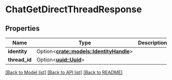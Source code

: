 # ChatGetDirectThreadResponse

## Properties

Name | Type | Description | Notes
------------ | ------------- | ------------- | -------------
**identity** | Option<[**crate::models::IdentityHandle**](IdentityHandle.md)> |  | [optional]
**thread_id** | Option<[**uuid::Uuid**](uuid::Uuid.md)> |  | [optional]

[[Back to Model list]](../README.md#documentation-for-models) [[Back to API list]](../README.md#documentation-for-api-endpoints) [[Back to README]](../README.md)


